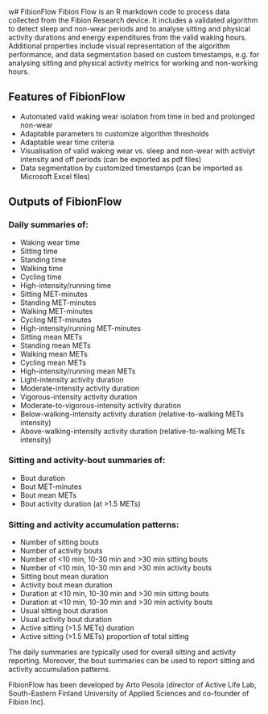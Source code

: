 w# FibionFlow
Fibion Flow is an R markdown code to process data collected from the Fibion Research device. It includes a validated algorithm to detect sleep and non-wear periods and to analyse sitting and physical activity durations and energy expenditures from the valid waking hours. Additional properties include visual representation of the algorithm performance, and data segmentation based on custom timestamps, e.g. for analysing sitting and physical activity metrics for working and non-working hours. 

## Features of FibionFlow
- Automated valid waking wear isolation from time in bed and prolonged non-wear
- Adaptable parameters to customize algorithm thresholds
- Adaptable wear time criteria
- Visualisation of valid waking wear vs. sleep and non-wear with activiyt intensity and off periods (can be exported as pdf files)
- Data segmentation by customized timestamps (can be imported as Microsoft Excel files)

## Outputs of FibionFlow

### Daily summaries of:
 - Waking wear time
 - Sitting time
 - Standing time
 - Walking time
 - Cycling time
 - High-intensity/running time
 - Sitting MET-minutes
 - Standing MET-minutes
 - Walking MET-minutes
 - Cycling MET-minutes
 - High-intensity/running MET-minutes
 - Sitting mean METs
 - Standing mean METs
 - Walking mean METs
 - Cycling mean METs
 - High-intensity/running mean METs
 - Light-intensity activity duration
 - Moderate-intensity activity duration
 - Vigorous-intensity activity duration
 - Moderate-to-vigorous-intensity activity duration
 - Below-walking-intensity activity duration (relative-to-walking METs intensity)
 - Above-walking-intensity activity duration (relative-to-walking METs intensity)

### Sitting and activity-bout summaries of:
 - Bout duration
 - Bout MET-minutes
 - Bout mean METs
 - Bout activity duration (at >1.5 METs)

### Sitting and activity accumulation patterns:
 - Number of sitting bouts
 - Number of activity bouts
 - Number of <10 min, 10-30 min and >30 min sitting bouts
 - Number of <10 min, 10-30 min and >30 min activity bouts
 - Sitting bout mean duration
 - Activity bout mean duration
 - Duration at <10 min, 10-30 min and >30 min sitting bouts
 - Duration at <10 min, 10-30 min and >30 min activity bouts
 - Usual sitting bout duration
 - Usual activity bout duration
 - Active sitting (>1.5 METs) duration
 - Active sitting (>1.5 METs) proportion of total sitting

The daily summaries are typically used for overall sitting and activity reporting. Moreover, the bout summaries can be used to report sitting and activity accumulation patterns.

FibionFlow has been developed by Arto Pesola (director of Active Life Lab, South-Eastern Finland University of Applied Sciences and co-founder of Fibion Inc).
